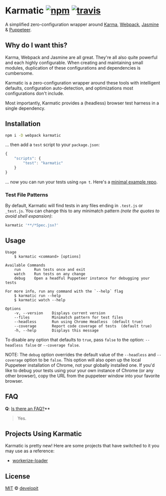 # Karmatic [![npm](https://img.shields.io/npm/v/karmatic.svg)](https://npm.im/karmatic) [![travis](https://travis-ci.org/developit/karmatic.svg?branch=master)](https://travis-ci.org/developit/karmatic)

A simplified zero-configuration wrapper around [Karma], [Webpack], [Jasmine] & [Puppeteer].


## Why do I want this?

Karma, Webpack and Jasmine are all great. They're all also quite powerful and each highly configurable. When creating and maintaining small modules, duplication of these configurations and dependencies is cumbersome.

Karmatic is a zero-configuration wrapper around these tools with intelligent defaults, configuration auto-detection, and optimizations most configurations don't include.

Most importantly, Karmatic provides a (headless) browser test harness in a single dependency.


## Installation

```sh
npm i -D webpack karmatic
```

... then add a `test` script to your `package.json`:

```js
{
    "scripts": {
    	"test": "karmatic"
    }
}
```

... now you can run your tests using `npm t`. Here's a [minimal example repo](https://gist.github.com/developit/acd8a075350eeb6574439e92888c50cf).


### Test File Patterns

By default, Karmatic will find tests in any files ending in `.test.js` or `_test.js`.
You can change this to any minimatch pattern _(note the quotes to avoid shell expansion)_:

```sh
karmatic '**/*Spec.jsx?'
```


## Usage

```text
Usage
    $ karmatic <command> [options]

Available Commands
    run      Run tests once and exit
    watch    Run tests on any change
    debug    Open a headful Puppeteer instance for debugging your tests

For more info, run any command with the `--help` flag
    $ karmatic run --help
    $ karmatic watch --help

Options
    -v, --version    Displays current version
    --files          Minimatch pattern for test files
    --headless       Run using Chrome Headless  (default true)
    --coverage       Report code coverage of tests  (default true)
    -h, --help       Displays this message
```

To disable any option that defaults to `true`, pass `false` to the option: `--headless false` or `--coverage false`.

NOTE: The `debug` option overrides the default value of the `--headless` and `--coverage` option to be `false`. This option will also open up the local Puppeteer installation of Chrome, not your globally installed one. If you'd like to debug your tests using your your own instance of Chrome (or any other browser), copy the URL from the puppeteer window into your favorite browser.


## FAQ

**Q**: [Is there an FAQ?](https://twitter.com/gauntface/status/956259291928776704)**

> Yes.


## Projects Using Karmatic

Karmatic is pretty new! Here are some projects that have switched to it you may use as a reference:

- [workerize-loader](https://github.com/developit/workerize-loader/commit/afaa20bbfbdec1d6a5523ec69ba2a2d5d495cfd6)


## License

[MIT](https://oss.ninja/mit/developit) © [developit](https://github.com/developit)


[Karma]: https://karma-runner.github.io
[Webpack]: https://webpack.js.org
[Jasmine]: https://jasmine.github.io
[Puppeteer]: https://github.com/GoogleChrome/puppeteer
